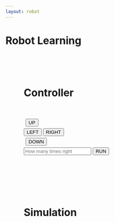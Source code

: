 ```yaml
---
layout: robot
---
```


# Robot Learning




<div class="container" style="">
  <div id="div1" class="shadow" style="padding: 50px; ">
    <h1>Controller</h1>
    <div style="padding: 15px"></div>
    <div>
      <div style="padding: 5px;">
        <button class="ControlB" onclick="up()">UP</button>
      </div>
      <div>
        <button class="ControlB" onclick="left()">LEFT</button>
        <button class="ControlB" onclick="right()">RIGHT</button>
      </div>
      <div style="padding: 5px;">
        <button class="ControlB" onclick="down()">DOWN</button>
      </div>
    </div>
    <input placeholder="How many times right" id="right">
    <button onclick="run()">RUN</button>
  </div>
  <div id="div2" class="shadow" style="padding: 50px;">
    <h1>Simulation</h1>
    <div style="padding: 25px">
      <canvas id="sim" width="250" height="250" style="background: white;">
      </canvas>
    </div>
  </div>
</div>


<script>
var sim = document.getElementById("sim");
var ctx = sim.getContext("2d");
var canvasWidth = sim.width;
var canvasHeight = sim.height;
var squareSize = 50;
var squareX = canvasWidth - squareSize;
var squareY = 0;
var input = parseInt(document.getElementById("right").value);
squareX = 0;
squareY = 0;


function draw() {
  ctx.clearRect(0, 0, canvasWidth, canvasHeight);
  ctx.beginPath();
  ctx.fillRect(squareX, squareY, squareSize, squareSize);
  ctx.fillStyle = "rgb(0, 0, 0)";
  ctx.fill();
  ctx.closePath();

  // Check if the square hits the walls of the canvas
  if (squareX + squareSize > canvasWidth) {
    squareX = canvasWidth - squareSize;
  }
  if (squareX < 0) {
    squareX = 0;
  }
  if (squareY + squareSize > canvasHeight) {
    squareY = canvasHeight - squareSize;
  }
  if (squareY < 0) {
    squareY = 0;
  }
}

function run() {
  input = parseInt(document.getElementById("right").value);
  for (let i = 0; i < input; i++) {
    right();
    setTimeout(2000)
  }
}

function right() {
  squareX += squareSize;
  // Check if the square hits the right wall
  if (squareX + squareSize > canvasWidth) {
    squareX = canvasWidth - squareSize;
  }
}

function left() {
  squareX -= squareSize;
  // Check if the square hits the left wall
  if (squareX < 0) {
    squareX = 0;
  }
}

function up() {
  squareY -= squareSize;
  // Check if the square hits the top wall
  if (squareY < 0) {
    squareY = 0;
  }
}

function down() {
  squareY += squareSize;
  // Check if the square hits the bottom wall
  if (squareY + squareSize > canvasHeight) {
    squareY = canvasHeight - squareSize;
  }
}

setInterval(draw, 10);

</script>

